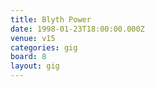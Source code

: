 ```yaml
---
title: Blyth Power
date: 1998-01-23T18:00:00.000Z
venue: v15
categories: gig
board: 8
layout: gig
---
```

